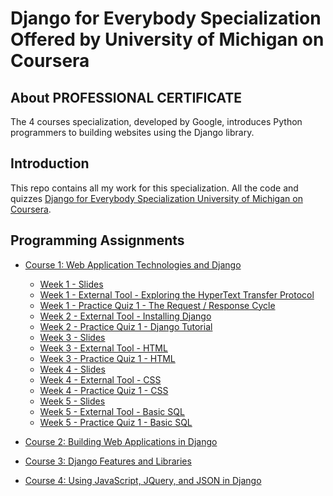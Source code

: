 # Django for Everybody Specialization Offered by University of Michigan on Coursera

## About PROFESSIONAL CERTIFICATE
The 4 courses specialization, developed by Google, introduces Python programmers to building websites using the Django library. 

## Introduction
This repo contains all my work for this specialization. All the code and quizzes [Django for Everybody Specialization University of Michigan on Coursera]().

## Programming Assignments

- [Course 1: Web Application Technologies and Django](Course-1)
  - [Week 1 - Slides](Course-1/W1-Introduction-to-Dynamic-Web-Content/C1-Week1.pptx)
  - [Week 1 - External Tool - Exploring the HyperText Transfer Protocol](Course-1/W1-Introduction-to-Dynamic-Web-Content/http.txt)
  - [Week 1 - Practice Quiz 1 - The Request / Response Cycle](Course-1/W1-Introduction-to-Dynamic-Web-Content/Practice-Quiz.md)
  - [Week 2 - External Tool - Installing Django](Course-1/W2-Installing-Django-on-PythonAnywhere/install-django.sh)
  - [Week 2 - Practice Quiz 1 - Django Tutorial](Course-1/W2-Installing-Django-on-PythonAnywhere/Practice-Quiz.md)
  - [Week 3 - Slides](Course-1/W3-Hypertext-Markup-Language/C1-Week3.pptx)
  - [Week 3 - External Tool - HTML](Course-1/W3-Hypertext-Markup-Language/adding-html.sh)
  - [Week 3 - Practice Quiz 1 - HTML](Course-1/W3-Hypertext-Markup-Language/Practice-Quiz.md)
  - [Week 4 - Slides](Course-1/W4-Cascading-Style-Sheets/C1-Week4.pptx)
  - [Week 4 - External Tool - CSS](Course-1/W4-Cascading-Style-Sheets/)
  - [Week 4 - Practice Quiz 1 - CSS](Course-1/W4-Cascading-Style-Sheets/Practice-Quiz.md)
  - [Week 5 - Slides](Course-1/W5-SQL/C1-Week5.pptx)
  - [Week 5 - External Tool - Basic SQL](Course-1/W5-SQL/sql.sh)
  - [Week 5 - Practice Quiz 1 - Basic SQL](Course-1/W5-SQL/Practice-Quiz.md)

- [Course 2: Building Web Applications in Django](Course-2)
 
- [Course 3: Django Features and Libraries](Course-3)
 
- [Course 4: Using JavaScript, JQuery, and JSON in Django](Course-4)
 
